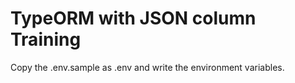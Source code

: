 # TypeORM with JSON column Training

Copy the .env.sample as .env and write the environment variables.
